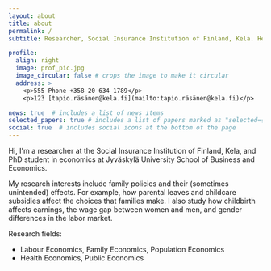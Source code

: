 ```yaml
---
layout: about
title: about
permalink: /
subtitle: Researcher, Social Insurance Institution of Finland, Kela. Helsinki

profile:
  align: right
  image: prof_pic.jpg
  image_circular: false # crops the image to make it circular
  address: >
    <p>555 Phone +358 20 634 1789</p>
    <p>123 [tapio.räsänen@kela.fi](mailto:tapio.räsänen@kela.fi)</p>

news: true  # includes a list of news items
selected_papers: true # includes a list of papers marked as "selected={true}"
social: true  # includes social icons at the bottom of the page
---
```


Hi, I'm a researcher at the Social Insurance Institution of Finland, Kela, and PhD student in economics at Jyväskylä University School of Business and Economics. 

My research interests include family policies and their (sometimes unintended) effects. For example, how parental leaves and childcare subsidies affect the choices that families make. I also study how childbirth affects earnings, the wage gap between women and men, and gender differences in the labor market.

Research fields:
- Labour Economics, Family Economics, Population Economics
- Health Economics, Public Economics

<!--Write your biography here. Tell the world about yourself. Link to your favorite [subreddit](http://reddit.com). You can put a picture in, too. The code is already in, just name your picture `prof_pic.jpg` and put it in the `img/` folder.

Put your address / P.O. box / other info right below your picture. You can also disable any these elements by editing `profile` property of the YAML header of your `_pages/about.md`. Edit `_bibliography/papers.bib` and Jekyll will render your [publications page](/al-folio/publications/) automatically.

Link to your social media connections, too. This theme is set up to use [Font Awesome icons](http://fortawesome.github.io/Font-Awesome/) and [Academicons](https://jpswalsh.github.io/academicons/), like the ones below. Add your Facebook, Twitter, LinkedIn, Google Scholar, or just disable all of them.-->

